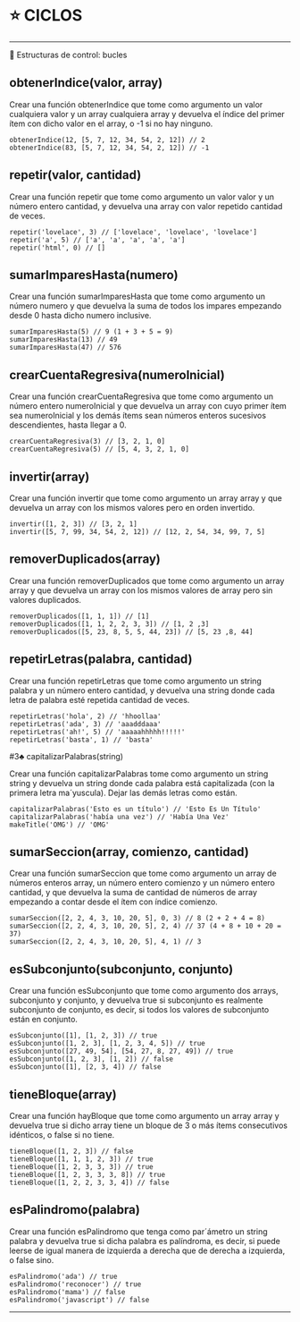 # :star: CICLOS

---

🔄 Estructuras de control: bucles

## obtenerIndice(valor, array)

Crear una función obtenerIndice que tome como argumento un valor cualquiera valor y un array cualquiera array y devuelva el índice del primer ítem con dicho valor en el array, o -1 si no hay ninguno.
```
obtenerIndice(12, [5, 7, 12, 34, 54, 2, 12]) // 2
obtenerIndice(83, [5, 7, 12, 34, 54, 2, 12]) // -1
```

## repetir(valor, cantidad)

Crear una función repetir que tome como argumento un valor valor y un número entero cantidad, y devuelva una array con valor repetido cantidad de veces.
```
repetir('lovelace', 3) // ['lovelace', 'lovelace', 'lovelace']
repetir('a', 5) // ['a', 'a', 'a', 'a', 'a']
repetir('html', 0) // []
```

## sumarImparesHasta(numero)

Crear una función sumarImparesHasta que tome como argumento un número numero y que devuelva la suma de todos los impares empezando desde 0 hasta dicho numero inclusive.
```
sumarImparesHasta(5) // 9 (1 + 3 + 5 = 9)
sumarImparesHasta(13) // 49
sumarImparesHasta(47) // 576
```

## crearCuentaRegresiva(numeroInicial)

Crear una función crearCuentaRegresiva que tome como argumento un número entero numeroInicial y que devuelva un array con cuyo primer ítem sea numeroInicial y los demás ítems sean números enteros sucesivos descendientes, hasta llegar a 0.
```
crearCuentaRegresiva(3) // [3, 2, 1, 0]
crearCuentaRegresiva(5) // [5, 4, 3, 2, 1, 0]
```

## invertir(array)

Crear una función invertir que tome como argumento un array array y que devuelva un array con los mismos valores pero en orden invertido.
```
invertir([1, 2, 3]) // [3, 2, 1]
invertir([5, 7, 99, 34, 54, 2, 12]) // [12, 2, 54, 34, 99, 7, 5]
```

## removerDuplicados(array)

Crear una función removerDuplicados que tome como argumento un array array y que devuelva un array con los mismos valores de array pero sin valores duplicados.
```
removerDuplicados([1, 1, 1]) // [1]
removerDuplicados([1, 1, 2, 2, 3, 3]) // [1, 2 ,3]
removerDuplicados([5, 23, 8, 5, 5, 44, 23]) // [5, 23 ,8, 44]
```

## repetirLetras(palabra, cantidad)

Crear una función repetirLetras que tome como argumento un string palabra y un número entero cantidad, y devuelva una string donde cada letra de palabra esté repetida cantidad de veces.
```
repetirLetras('hola', 2) // 'hhoollaa'
repetirLetras('ada', 3) // 'aaadddaaa'
repetirLetras('ah!', 5) // 'aaaaahhhhh!!!!!'
repetirLetras('basta', 1) // 'basta'
```

#3♣ capitalizarPalabras(string)

Crear una función capitalizarPalabras tome como argumento un string string y devuelva un string donde cada palabra está capitalizada (con la primera letra ma´yuscula). Dejar las demás letras como están.
```
capitalizarPalabras('Esto es un título') // 'Esto Es Un Título'
capitalizarPalabras('había una vez') // 'Había Una Vez'
makeTitle('OMG') // 'OMG'
```

## sumarSeccion(array, comienzo, cantidad)

Crear una función sumarSeccion que tome como argumento un array de números enteros array, un número entero comienzo y un número entero cantidad, y que devuelva la suma de cantidad de números de array empezando a contar desde el ítem con índice comienzo.
```
sumarSeccion([2, 2, 4, 3, 10, 20, 5], 0, 3) // 8 (2 + 2 + 4 = 8)
sumarSeccion([2, 2, 4, 3, 10, 20, 5], 2, 4) // 37 (4 + 8 + 10 + 20 = 37)
sumarSeccion([2, 2, 4, 3, 10, 20, 5], 4, 1) // 3
```

## esSubconjunto(subconjunto, conjunto)

Crear una función esSubconjunto que tome como argumento dos arrays, subconjunto y conjunto, y devuelva true si subconjunto es realmente subconjunto de conjunto, es decir, si todos los valores de subconjunto están en conjunto.
```
esSubconjunto([1], [1, 2, 3]) // true
esSubconjunto([1, 2, 3], [1, 2, 3, 4, 5]) // true
esSubconjunto([27, 49, 54], [54, 27, 8, 27, 49]) // true
esSubconjunto([1, 2, 3], [1, 2]) // false
esSubconjunto([1], [2, 3, 4]) // false
```

## tieneBloque(array)

Crear una función hayBloque que tome como argumento un array array y devuelva true si dicho array tiene un bloque de 3 o más ítems consecutivos idénticos, o false si no tiene.
```
tieneBloque([1, 2, 3]) // false
tieneBloque([1, 1, 1, 2, 3]) // true
tieneBloque([1, 2, 3, 3, 3]) // true
tieneBloque([1, 2, 3, 3, 3, 8]) // true
tieneBloque([1, 2, 2, 3, 3, 4]) // false
```

## esPalindromo(palabra)

Crear una función esPalindromo que tenga como par´ámetro un string palabra y devuelva true si dicha palabra es palíndroma, es decir, si puede leerse de igual manera de izquierda a derecha que de derecha a izquierda, o false sino.
```
esPalindromo('ada') // true
esPalindromo('reconocer') // true
esPalindromo('mama') // false
esPalindromo('javascript') // false
```

---
